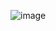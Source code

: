![image](https://github.com/afoshiok/Money-and-Elections/assets/89757138/65023042-e833-4c50-8326-1048b1165baf)
